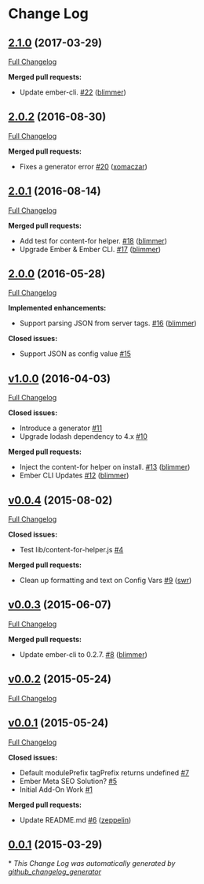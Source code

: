 # Change Log

## [2.1.0](https://github.com/blimmer/ember-cli-server-variables/tree/2.1.0) (2017-03-29)
[Full Changelog](https://github.com/blimmer/ember-cli-server-variables/compare/2.0.2...2.1.0)

**Merged pull requests:**

- Update ember-cli. [\#22](https://github.com/blimmer/ember-cli-server-variables/pull/22) ([blimmer](https://github.com/blimmer))

## [2.0.2](https://github.com/blimmer/ember-cli-server-variables/tree/2.0.2) (2016-08-30)
[Full Changelog](https://github.com/blimmer/ember-cli-server-variables/compare/2.0.1...2.0.2)

**Merged pull requests:**

- Fixes a generator error [\#20](https://github.com/blimmer/ember-cli-server-variables/pull/20) ([xomaczar](https://github.com/xomaczar))

## [2.0.1](https://github.com/blimmer/ember-cli-server-variables/tree/2.0.1) (2016-08-14)
[Full Changelog](https://github.com/blimmer/ember-cli-server-variables/compare/2.0.0...2.0.1)

**Merged pull requests:**

- Add test for content-for helper. [\#18](https://github.com/blimmer/ember-cli-server-variables/pull/18) ([blimmer](https://github.com/blimmer))
- Upgrade Ember & Ember CLI. [\#17](https://github.com/blimmer/ember-cli-server-variables/pull/17) ([blimmer](https://github.com/blimmer))

## [2.0.0](https://github.com/blimmer/ember-cli-server-variables/tree/2.0.0) (2016-05-28)
[Full Changelog](https://github.com/blimmer/ember-cli-server-variables/compare/v1.0.0...2.0.0)

**Implemented enhancements:**

- Support parsing JSON from server tags. [\#16](https://github.com/blimmer/ember-cli-server-variables/pull/16) ([blimmer](https://github.com/blimmer))

**Closed issues:**

- Support JSON as config value [\#15](https://github.com/blimmer/ember-cli-server-variables/issues/15)

## [v1.0.0](https://github.com/blimmer/ember-cli-server-variables/tree/v1.0.0) (2016-04-03)
[Full Changelog](https://github.com/blimmer/ember-cli-server-variables/compare/v0.0.4...v1.0.0)

**Closed issues:**

- Introduce a generator [\#11](https://github.com/blimmer/ember-cli-server-variables/issues/11)
- Upgrade lodash dependency to 4.x [\#10](https://github.com/blimmer/ember-cli-server-variables/issues/10)

**Merged pull requests:**

- Inject the content-for helper on install. [\#13](https://github.com/blimmer/ember-cli-server-variables/pull/13) ([blimmer](https://github.com/blimmer))
- Ember CLI Updates [\#12](https://github.com/blimmer/ember-cli-server-variables/pull/12) ([blimmer](https://github.com/blimmer))

## [v0.0.4](https://github.com/blimmer/ember-cli-server-variables/tree/v0.0.4) (2015-08-02)
[Full Changelog](https://github.com/blimmer/ember-cli-server-variables/compare/v0.0.3...v0.0.4)

**Closed issues:**

- Test lib/content-for-helper.js [\#4](https://github.com/blimmer/ember-cli-server-variables/issues/4)

**Merged pull requests:**

- Clean up formatting and text on Config Vars [\#9](https://github.com/blimmer/ember-cli-server-variables/pull/9) ([swr](https://github.com/swr))

## [v0.0.3](https://github.com/blimmer/ember-cli-server-variables/tree/v0.0.3) (2015-06-07)
[Full Changelog](https://github.com/blimmer/ember-cli-server-variables/compare/v0.0.2...v0.0.3)

**Merged pull requests:**

- Update ember-cli to 0.2.7. [\#8](https://github.com/blimmer/ember-cli-server-variables/pull/8) ([blimmer](https://github.com/blimmer))

## [v0.0.2](https://github.com/blimmer/ember-cli-server-variables/tree/v0.0.2) (2015-05-24)
[Full Changelog](https://github.com/blimmer/ember-cli-server-variables/compare/v0.0.1...v0.0.2)

## [v0.0.1](https://github.com/blimmer/ember-cli-server-variables/tree/v0.0.1) (2015-05-24)
[Full Changelog](https://github.com/blimmer/ember-cli-server-variables/compare/0.0.1...v0.0.1)

**Closed issues:**

- Default modulePrefix tagPrefix returns undefined [\#7](https://github.com/blimmer/ember-cli-server-variables/issues/7)
- Ember Meta SEO Solution? [\#5](https://github.com/blimmer/ember-cli-server-variables/issues/5)
- Initial Add-On Work [\#1](https://github.com/blimmer/ember-cli-server-variables/issues/1)

**Merged pull requests:**

- Update README.md [\#6](https://github.com/blimmer/ember-cli-server-variables/pull/6) ([zeppelin](https://github.com/zeppelin))

## [0.0.1](https://github.com/blimmer/ember-cli-server-variables/tree/0.0.1) (2015-03-29)


\* *This Change Log was automatically generated by [github_changelog_generator](https://github.com/skywinder/Github-Changelog-Generator)*